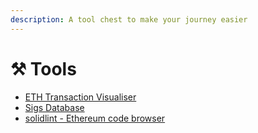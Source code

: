 ```yaml
---
description: A tool chest to make your journey easier
---
```


# ⚒ Tools

* [ETH Transaction Visualiser](https://txstreet.com/v/eth)
* [Sigs Database](https://www.4byte.directory/)
* [solidlint - Ethereum code browser](https://www.solidlint.com/)
